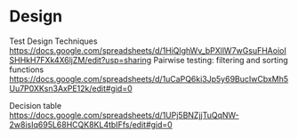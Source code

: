 #  Design
Test Design Techniques https://docs.google.com/spreadsheets/d/1HiQlghWv_bPXllW7wGsuFHAoioISHHkH7FXk4X6ljZM/edit?usp=sharing
Pairwise testing: filtering and sorting functions https://docs.google.com/spreadsheets/d/1uCaPQ6ki3Jp5y69BucIwCbxMh5Uu7P0XKsn3AxPE12k/edit#gid=0

Decision table https://docs.google.com/spreadsheets/d/1UPj5BNZjjTuQqNW-2w8isIq695L68HCQK8KL4tbIFfs/edit#gid=0
